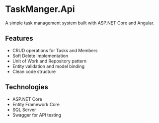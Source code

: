 # TaskManger.Api


A simple task management system built with ASP.NET Core and Angular.

## Features

- CRUD operations for Tasks and Members
- Soft Delete implementation
- Unit of Work and Repository pattern
- Entity validation and model binding
- Clean code structure

## Technologies

- ASP.NET Core
- Entity Framework Core
- SQL Server
- Swagger for API testing
